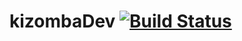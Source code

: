 # kizombaDev   [![Build Status](https://travis-ci.org/kizombaDev/kizombaDev.svg?branch=master)](https://travis-ci.org/kizombaDev/kizombaDev)
